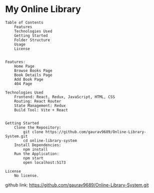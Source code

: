 # My Online Library



    Table of Contents
        Features
        Technologies Used
        Getting Started
        Folder Structure
        Usage
        License


    Features:
        Home Page
        Browse Books Page
        Book Details Page
        Add Book Page
        404 Page

    Technologies Used
        Frontend: React, Redux, JavaScript, HTML, CSS
        Routing: React Router
        State Management: Redux
        Build Tool: Vite + React


    Getting Started
        Clone the Repository:
            git clone https://github.com/gaurav9689/Online-Library-System.git
            cd online-library-system
        Install Dependencies:
            npm install
        Run the Application:
            npm start
            open localhost:5173

    License
        No license.


github link: https://github.com/gaurav9689/Online-Library-System.git

